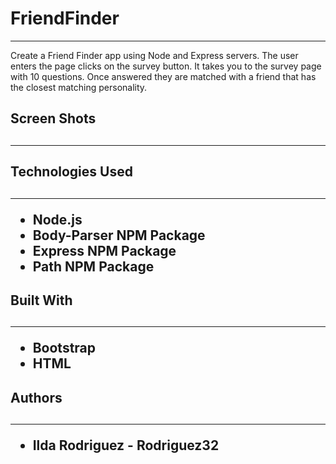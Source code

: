 # FriendFinder
<hr>

<p>Create a Friend Finder app using Node and Express servers. The user enters the page clicks on the survey button. It takes you to the survey page with 10 questions. Once answered they are matched with a friend that has the closest matching personality.</p>

<h2>Screen Shots<h2>
<hr>

<h2>Technologies Used<h2>
<hr>
<ul>
    <li>Node.js</li>
    <li>Body-Parser NPM Package</li>
    <li>Express NPM Package</li>
    <li>Path NPM Package</li>
</ul>

<h2>Built With<h2>
<hr>
<ul>
    <li>Bootstrap</li>
    <li>HTML</li>

</ul>

<h2>Authors<h2>
<hr>

<ul>
    <li>Ilda Rodriguez - Rodriguez32</li>
</ul>
